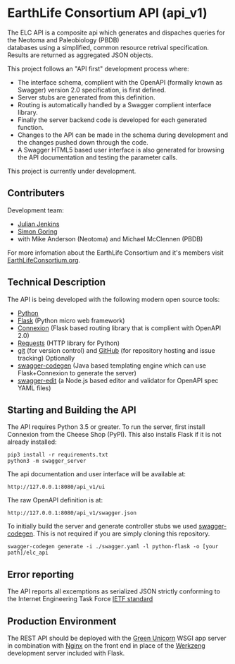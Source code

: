 # EarthLife Consortium API (api_v1)

The ELC API is a composite api which generates and dispaches queries for the Neotoma and Paleobiology (PBDB)  
databases using a simplified, common resource retrival specification. Results are returned as aggregated JSON objects.

This project follows an "API first" development process where:
* The interface schema, complient with the OpenAPI (formally known as Swagger) version 2.0 specification, is first defined.
* Server stubs are generated from this definition.
* Routing is automatically handled by a Swagger complient interface library.
* Finally the server backend code is developed for each generated function.
* Changes to the API can be made in the schema during development and the changes pushed down through the code.
* A Swagger HTML5 based user interface is also generated for browsing the API documentation and testing the parameter calls.

This project is currently under development.  

## Contributers

Development team:
* [Julian Jenkins](http://github.com/jpjenk)
* [Simon Goring](http://github.com/SimonGoring)
* with Mike Anderson (Neotoma) and Michael McClennen (PBDB)

For more infomation about the EarthLife Consortium and it's members visit [EarthLifeConsortium.org](http://earthlifeconsortium.org).


## Technical Description

The API is being developed with the following modern open source tools:
* [Python](https://www.python.org)
* [Flask](http://flask.pocoo.org) (Python micro web framework)
* [Connexion](http://connexion.readthedocs.io/en/latest) (Flask based routing library that is complient with OpenAPI 2.0)
* [Requests](http://docs.python-requests.org) (HTTP library for Python)
* [git](https://git-scm.com) (for version control) and [GitHub](http://github.com) (for repository hosting and issue tracking)
Optionally
* [swagger-codegen](http://swagger.io/swagger-codegen) (Java based templating engine which can use Flask+Connexion to generate the server)
* [swagger-edit](https://github.com/swagger-api/swagger-editor) (a Node.js based editor and validator for OpenAPI spec YAML files)


## Starting and Building the API

The API requires Python 3.5 or greater. To run the server, first install Connexion from the Cheese Shop (PyPI). This also installs Flask if it is not already installed:
```
pip3 install -r requirements.txt
python3 -m swagger_server
```
The api documentation and user interface will be available at:
```
http://127.0.0.1:8080/api_v1/ui
```
The raw OpenAPI definition is at:

```
http://127.0.0.1:8080/api_v1/swagger.json
```
To initially build the server and generate controller stubs we used [swagger-codegen](http://swagger.io/swagger-codegen). This is not required if you are simply cloning this repository.
```
swagger-codegen generate -i ./swagger.yaml -l python-flask -o [your
path]/elc_api
```

## Error reporting

The API reports all excemptions as serialized JSON strictly conforming to the Internet Engineering Task Force [IETF standard](https://tools.ietf.org/html/draft-ietf-appsawg-http-problem-00)


## Production Environment

The REST API should be deployed with the [Green Unicorn](http://gunicorn.org) WSGI app server in combination with [Nginx](http://nginx.org) on the front end in place of the [Werkzeng](http://werkzeug.pocoo.org) development server included with Flask.
